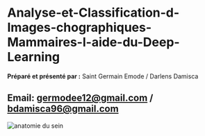 # Analyse-et-Classification-d-Images-chographiques-Mammaires-l-aide-du-Deep-Learning
 **Préparé et présenté par :** Saint Germain Emode / Darlens Damisca
## Email: germodee12@gmail.com / bdamisca96@gmail.com
![anatomie du sein](https://github.com/Germode/Analyse-et-Classification-d-Images-chographiques-Mammaires-l-aide-du-Deep-Learning/blob/main/Images/anatomie-sein.png)
